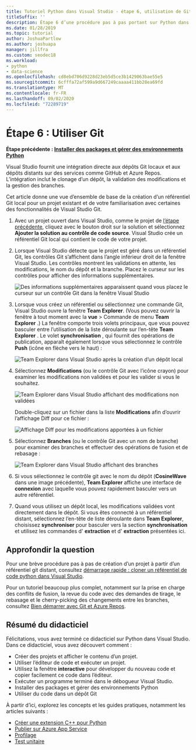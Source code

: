 ```yaml
---
title: Tutoriel Python dans Visual Studio - étape 6, utilisation de Git
titleSuffix: ''
description: Étape 6 d’une procédure pas à pas portant sur Python dans Visual Studio qui décrit les fonctionnalités Git de Visual Studio.
ms.date: 01/28/2019
ms.topic: tutorial
author: JoshuaPartlow
ms.author: joshuapa
manager: jillfra
ms.custom: seodec18
ms.workload:
- python
- data-science
ms.openlocfilehash: cd8ebd706d9228d23eb5d5ce3b1429063bae55e5
ms.sourcegitcommit: 6cfffa72af599a9d667249caaaa411bb28ea69fd
ms.translationtype: MT
ms.contentlocale: fr-FR
ms.lasthandoff: 09/02/2020
ms.locfileid: "72289719"
---
```

# <a name="step-6-work-with-git"></a>Étape 6 : Utiliser Git

**Étape précédente : [Installer des packages et gérer des environnements Python](tutorial-working-with-python-in-visual-studio-step-05-installing-packages.md)**

Visual Studio fournit une intégration directe aux dépôts Git locaux et aux dépôts distants sur des services comme GitHub et Azure Repos. L’intégration inclut le clonage d’un dépôt, la validation des modifications et la gestion des branches.

Cet article donne une vue d’ensemble de base de la création d’un référentiel Git local pour un projet existant et de votre familiarisation avec certaines des fonctionnalités de Visual Studio Git.

1. Avec un projet ouvert dans Visual Studio, comme le projet de [l’étape précédente](tutorial-working-with-python-in-visual-studio-step-05-installing-packages.md), cliquez avec le bouton droit sur la solution et sélectionnez **Ajouter la solution au contrôle de code source**. Visual Studio crée un référentiel Git local qui contient le code de votre projet.

1. Lorsque Visual Studio détecte que le projet est géré dans un référentiel Git, les contrôles Git s’affichent dans l’angle inférieur droit de la fenêtre Visual Studio. Les contrôles montrent les validations en attente, les modifications, le nom du dépôt et la branche. Placez le curseur sur les contrôles pour afficher des informations supplémentaires.

    ![Des informations supplémentaires apparaissent quand vous placez le curseur sur un contrôle Git dans la fenêtre Visual Studio](media/working-with-git-01.png)

1. Lorsque vous créez un référentiel ou sélectionnez une commande Git, Visual Studio ouvre la fenêtre **Team Explorer**. (Vous pouvez ouvrir la fenêtre à tout moment avec la **vue**  >  Commande de menu **Team Explorer** .) La fenêtre comporte trois volets principaux, que vous pouvez basculer entre l’utilisation de la liste déroulante sur l’en-tête **Team Explorer** . Le volet **synchronisation** , qui fournit des opérations de publication, apparaît également lorsque vous sélectionnez le contrôle **Push** (icône en flèche vers le haut) :

    ![Team Explorer dans Visual Studio après la création d’un dépôt local](media/working-with-git-02.png)

1. Sélectionnez **Modifications** (ou le contrôle Git avec l’icône crayon) pour examiner les modifications non validées et pour les valider si vous le souhaitez.

    ![Team Explorer dans Visual Studio affichant des modifications non validées](media/working-with-git-03.png)

    Double-cliquez sur un fichier dans la liste **Modifications** afin d’ouvrir l’affichage Diff pour ce fichier :

    ![Affichage Diff pour les modifications apportées à un fichier](media/working-with-git-05.png)

1. Sélectionnez **Branches** (ou le contrôle Git avec un nom de branche) pour examiner des branches et effectuer des opérations de fusion et de rebasage :

    ![Team Explorer dans Visual Studio affichant des branches](media/working-with-git-04.png)

1. Si vous sélectionnez le contrôle git avec le nom du dépôt (**CosineWave** dans une image précédente), **Team Explorer** affiche une interface de **connexion** avec laquelle vous pouvez rapidement basculer vers un autre référentiel.

1. Quand vous utilisez un dépôt local, les modifications validées vont directement dans le dépôt. Si vous êtes connecté à un référentiel distant, sélectionnez l’en-tête de liste déroulante dans **Team Explorer**, choisissez **synchroniser** pour basculer vers la section **synchronisation** et utilisez les commandes d' **extraction** et d' **extraction** présentées ici.

## <a name="go-deeper"></a>Approfondir la question

Pour une brève procédure pas à pas de création d’un projet à partir d’un référentiel git distant, consultez [démarrage rapide : cloner un référentiel de code python dans Visual Studio](quickstart-03-python-in-visual-studio-project-from-repository.md).

Pour un tutoriel beaucoup plus complet, notamment sur la prise en charge des conflits de fusion, la revue du code avec des demandes de tirage, le rebasage et le cherry-picking des changements entre les branches, consultez [Bien démarrer avec Git et Azure Repos](/azure/devops/repos/git/gitquickstart).

## <a name="tutorial-review"></a>Résumé du didacticiel

Félicitations, vous avez terminé ce didacticiel sur Python dans Visual Studio. Dans ce didacticiel, vous avez découvert comment :

- Créer des projets et afficher le contenu d’un projet.
- Utiliser l’éditeur de code et exécuter un projet.
- Utilisez la fenêtre **interactive** pour développer du nouveau code et copier facilement ce code dans l’éditeur.
- Exécuter un programme terminé dans le débogueur Visual Studio.
- Installer des packages et gérer des environnements Python
- Utiliser du code dans un dépôt Git

À partir d’ici, explorez les concepts et les guides pratiques, notamment les articles suivants :

- [Créer une extension C++ pour Python](working-with-c-cpp-python-in-visual-studio.md)
- [Publier sur Azure App Service](publishing-python-web-applications-to-azure-from-visual-studio.md)
- [Profilage](profiling-python-code-in-visual-studio.md)
- [Test unitaire](unit-testing-python-in-visual-studio.md)
